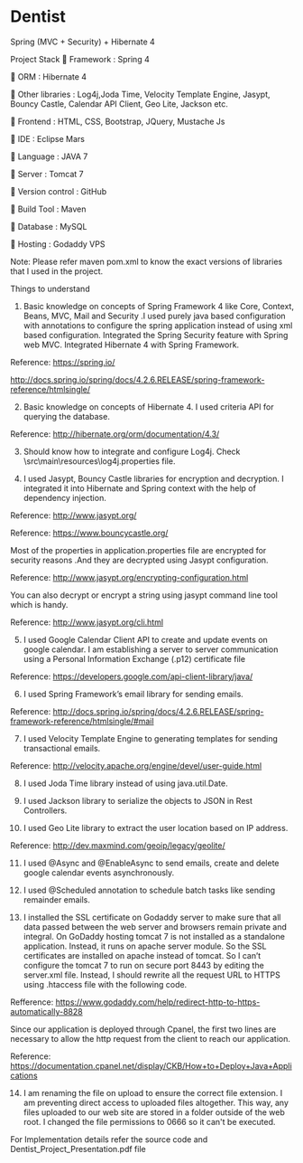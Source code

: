# Dentist
Spring (MVC + Security) + Hibernate 4

Project Stack
	Framework            : Spring 4

	ORM                    : Hibernate 4

	Other libraries      : Log4j,Joda Time, Velocity Template Engine, Jasypt, Bouncy Castle, 
                                                Calendar API Client, Geo Lite, Jackson etc.
                                                
	Frontend             : HTML, CSS, Bootstrap, JQuery, Mustache Js

	IDE                  : Eclipse Mars

	Language             : JAVA 7

	Server               : Tomcat 7

	Version control      : GitHub

	Build Tool           : Maven

	Database             : MySQL

	Hosting              : Godaddy VPS

Note: Please refer maven pom.xml to know the exact versions of libraries that I used in the project.

Things to understand

1)	Basic knowledge on concepts of Spring Framework 4 like Core, Context, Beans, MVC, Mail and Security .I used purely java based configuration with annotations to configure the spring application instead of using xml based configuration. Integrated the Spring Security feature with Spring web MVC. Integrated Hibernate 4 with Spring Framework.

Reference: https://spring.io/

http://docs.spring.io/spring/docs/4.2.6.RELEASE/spring-framework-reference/htmlsingle/

2)	Basic knowledge on concepts of Hibernate 4. I used criteria API for querying the database.

Reference: http://hibernate.org/orm/documentation/4.3/

3)	Should know how to integrate and configure Log4j. Check \src\main\resources\log4j.properties file.

4)	I used Jasypt, Bouncy Castle libraries for encryption and decryption. I integrated it into Hibernate and Spring context with the help of dependency injection.

Reference: http://www.jasypt.org/

Reference: https://www.bouncycastle.org/

Most of the properties in application.properties file are encrypted for security reasons .And they are decrypted using Jasypt configuration.

Reference: http://www.jasypt.org/encrypting-configuration.html

You can also decrypt or encrypt a string using jasypt command line tool which is handy.

Reference: http://www.jasypt.org/cli.html

5)	I used Google Calendar Client API to create and update events on google calendar. I am establishing a server to server communication using a Personal Information Exchange (.p12) certificate file

Reference: https://developers.google.com/api-client-library/java/

6)	I used Spring Framework’s email library for sending emails.

Reference: http://docs.spring.io/spring/docs/4.2.6.RELEASE/spring-framework-reference/htmlsingle/#mail

7)	I used Velocity Template Engine to generating templates for sending transactional emails.

Reference: http://velocity.apache.org/engine/devel/user-guide.html

8)	I used Joda Time library instead of using java.util.Date.

9)	I used Jackson library to serialize the objects to JSON in Rest Controllers. 

10)	I used Geo Lite library to extract the user location based on IP address.

Reference: http://dev.maxmind.com/geoip/legacy/geolite/

11)	I used @Async and @EnableAsync to send emails, create and delete google calendar events asynchronously.

12)	I used @Scheduled annotation to schedule batch tasks like sending remainder emails.

13)	I installed the SSL certificate on Godaddy server to make sure that all data passed between the web server and browsers remain private and integral. On GoDaddy hosting tomcat 7 is not installed as a standalone application. Instead, it runs on apache server module. So the SSL certificates are installed on apache instead of tomcat. So I can’t configure the tomcat 7 to run on secure port 8443 by editing the server.xml file. Instead, I should rewrite all the request URL to HTTPS using .htaccess file with the following code.

Refference: https://www.godaddy.com/help/redirect-http-to-https-automatically-8828

Since our application is deployed through Cpanel, the first two lines are necessary to allow the http request from the client to reach our application.

Reference: https://documentation.cpanel.net/display/CKB/How+to+Deploy+Java+Applications


14)	I am renaming the file on upload to ensure the correct file extension. I am preventing direct access to uploaded files altogether. This way, any files uploaded to our web site are stored in a folder outside of the web root. I changed the file permissions to 0666 so it can't be executed. 

For Implementation details refer the source code and Dentist_Project_Presentation.pdf file



